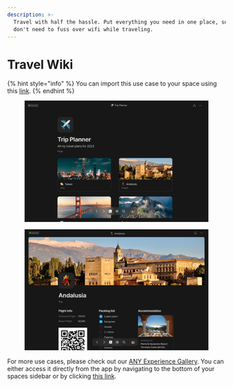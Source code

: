 ```yaml
---
description: >-
  Travel with half the hassle. Put everything you need in one place, so you
  don't need to fuss over wifi while traveling.
---
```


# Travel Wiki

{% hint style="info" %}
You can import this use case to your space using this [link](https://gallery.any.coop/?experience=trip_planner).
{% endhint %}

<div><figure><img src="../.gitbook/assets/screenshot-1 (4).png" alt=""><figcaption></figcaption></figure> <figure><img src="../.gitbook/assets/screenshot-2 (3).png" alt=""><figcaption></figcaption></figure></div>

For more use cases, please check out our [ANY Experience Gallery](../advanced/community/any-experience-gallery.md). You can either access it directly from the app by navigating to the bottom of your spaces sidebar or by clicking [this link](https://gallery.any.coop/).
